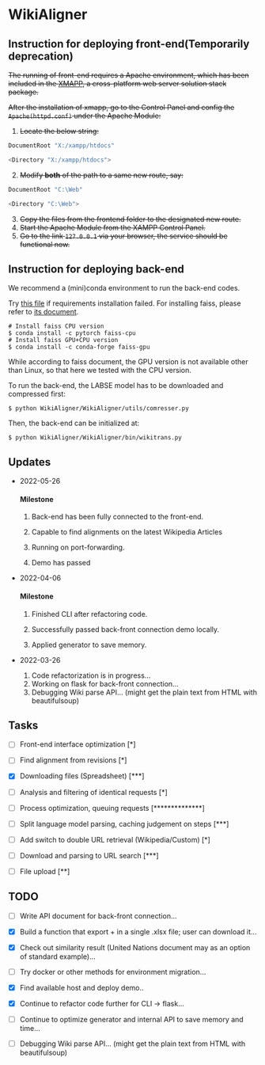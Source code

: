 # WikiAligner

## Instruction for deploying front-end(Temporarily deprecation)

~~The running of front-end requires a Apache environment, which has been included in the [XMAPP](https://www.apachefriends.org/index.html), a cross-platform web server solution stack package.~~

~~After the installation of xmapp, go to the Control Panel and config the `Apache(httpd.conf)` under the Apache Module:~~

1. ~~Locate the below string:~~ 

```bash
DocumentRoot "X:/xampp/htdocs"

<Directory "X:/xampp/htdocs">
```

2. ~~Modify **both** of the path to a same new route, say:~~

```bash
DocumentRoot "C:\Web"

<Directory "C:\Web">
```

3. ~~Copy the files from the frontend folder to the designated new route.~~
4. ~~Start the Apache Module from the XAMPP Control Panel.~~
5. ~~Go to the link `127.0.0.1` via your browser, the service should be functional now.~~

## Instruction for deploying back-end

We recommend a (mini)conda environment to run the back-end codes.

Try [this file](https://github.com/LukeTu/WikiAligner/blob/main/WikiAligner/requirements2.txt) if requirements installation failed. For installing faiss, please refer to [its document](https://github.com/facebookresearch/faiss/blob/main/INSTALL.md).

```shell
# Install faiss CPU version
$ conda install -c pytorch faiss-cpu
# Install faiss GPU+CPU version
$ conda install -c conda-forge faiss-gpu
```

While according to faiss document, the GPU version is not available other than Linux, so that here we tested with the CPU version.

To run the back-end, the LABSE model has to be downloaded and compressed first:

```shell
$ python WikiAligner/WikiAligner/utils/comresser.py
```

Then, the back-end can be initialized at:

```shell
$ python WikiAligner/WikiAligner/bin/wikitrans.py
```



## Updates

- 2022-05-26

  #### Milestone

  1. Back-end has been fully connected to the front-end.

  2. Capable to find alignments on the latest Wikipedia Articles 

  3. Running on port-forwarding.

  4. Demo has passed

     

- 2022-04-06

  #### Milestone

  1. Finished CLI after refactoring code.

  2. Successfully passed back-front connection demo locally.

  3. Applied generator to save memory.

     

- 2022-03-26

  1. Code refactorization is in progress...
  2. Working on flask for back-front connection...
  3. Debugging Wiki parse API... (might get the plain text from HTML with beautifulsoup)



## Tasks

- [ ] Front-end interface optimization [*]
- [ ] Find alignment from revisions [*]
- [x] Downloading files (Spreadsheet) [***]
- [ ] Analysis and filtering of identical requests [*]
- [ ] Process optimization, queuing requests [**************]
- [ ] Split language model parsing, caching judgement on steps [***]
- [ ] Add switch to double URL retrieval (Wikipedia/Custom) [*]
- [ ] Download and parsing to URL search [***]
- [ ] File upload [**]



## TODO

- [ ] Write API document for back-front connection... 
- [x] Build a function that export <sentence> + <similarity score> in a single .xlsx file; user can download it...
- [x] Check out similarity result (United Nations document may as an option of standard example)...
- [ ] Try docker or other methods for environment migration...
- [x] Find available host and deploy demo..
- [x] Continue to refactor code further for CLI -> flask...
- [ ] Continue to optimize generator and internal API to save memory and time...
- [ ] Debugging Wiki parse API... (might get the plain text from HTML with beautifulsoup)

